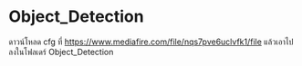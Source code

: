 # Object_Detection

ดาวน์โหลด cfg ที่ https://www.mediafire.com/file/nqs7pve6uclvfk1/file แล้วเอาไปลงในโฟลเดร์ Object_Detection
